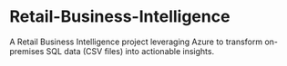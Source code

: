 # Retail-Business-Intelligence
A Retail Business Intelligence project leveraging Azure to transform on-premises SQL data (CSV files) into actionable insights.
